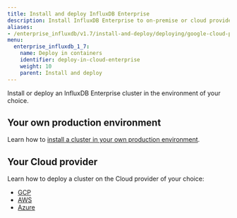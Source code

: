 ```yaml
---
title: Install and deploy InfluxDB Enterprise 
description: Install InfluxDB Enterprise to on-premise or cloud providers, including Google Cloud Platform and Amazon Web Services
aliases:
- /enterprise_influxdb/v1.7/install-and-deploy/deploying/google-cloud-platform/
menu:
  enterprise_influxdb_1_7:
    name: Deploy in containers
    identifier: deploy-in-cloud-enterprise
    weight: 10
    parent: Install and deploy
---
```


Install or deploy an InfluxDB Enterprise cluster in the environment of your choice.

## Your own production environment

Learn how to [install a cluster in your own production environment](/enterprise_influxdb/v1.7/install-and-deploy/production_installation/).

## Your Cloud provider

Learn how to deploy a cluster on the Cloud provider of your choice:

   - [GCP](/enterprise_influxdb/v1.7/install-and-deploy/google-cloud-platform/)
   - [AWS](/enterprise_influxdb/v1.7/install-and-deploy/aws/)
   - [Azure](/enterprise_influxdb/v1.7/install-and-deploy/deploying/azure/)
